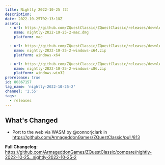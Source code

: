 ```yaml
---
title: Nightly 2022-10-25 (2)
description: 
date: 2022-10-25T02:13:18Z
assets: 
  - url: https://github.com/ZQuestClassic/ZQuestClassic/releases/download/nightly-2022-10-25-2/nightly-2022-10-25-2-mac.dmg
    name: nightly-2022-10-25-2-mac.dmg
    platform: mac

  - url: https://github.com/ZQuestClassic/ZQuestClassic/releases/download/nightly-2022-10-25-2/nightly-2022-10-25-2-windows-x64.zip
    name: nightly-2022-10-25-2-windows-x64.zip
    platform: windows-x64

  - url: https://github.com/ZQuestClassic/ZQuestClassic/releases/download/nightly-2022-10-25-2/nightly-2022-10-25-2-windows-x86.zip
    name: nightly-2022-10-25-2-windows-x86.zip
    platform: windows-win32
prerelease: true
id: 80867157
tag_name: 'nightly-2022-10-25-2'
channel: '2.55'
tags:
  - releases
---
```


## What's Changed
* Port to the web via WASM by @connorjclark in https://github.com/ArmageddonGames/ZQuestClassic/pull/813


**Full Changelog**: https://github.com/ArmageddonGames/ZQuestClassic/compare/nightly-2022-10-25...nightly-2022-10-25-2
